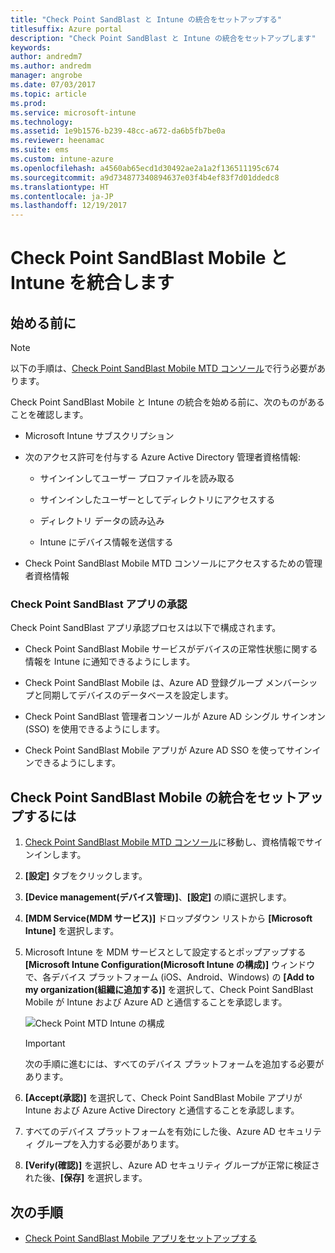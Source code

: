 ```yaml
---
title: "Check Point SandBlast と Intune の統合をセットアップする"
titlesuffix: Azure portal
description: "Check Point SandBlast と Intune の統合をセットアップします"
keywords: 
author: andredm7
ms.author: andredm
manager: angrobe
ms.date: 07/03/2017
ms.topic: article
ms.prod: 
ms.service: microsoft-intune
ms.technology: 
ms.assetid: 1e9b1576-b239-48cc-a672-da6b5fb7be0a
ms.reviewer: heenamac
ms.suite: ems
ms.custom: intune-azure
ms.openlocfilehash: a4560ab65ecd1d30492ae2a1a2f136511195c674
ms.sourcegitcommit: a9d734877340894637e03f4b4ef83f7d01ddedc8
ms.translationtype: HT
ms.contentlocale: ja-JP
ms.lasthandoff: 12/19/2017
---
```

# <a name="integrate-check-point-sandblast-mobile-with-intune"></a>Check Point SandBlast Mobile と Intune を統合します

## <a name="before-you-begin"></a>始める前に

> [!NOTE] 
> 以下の手順は、[Check Point SandBlast Mobile MTD コンソール](https://intune-4.eu1.locsec.net/)で行う必要があります。

Check Point SandBlast Mobile と Intune の統合を始める前に、次のものがあることを確認します。

-   Microsoft Intune サブスクリプション

-   次のアクセス許可を付与する Azure Active Directory 管理者資格情報:

    -   サインインしてユーザー プロファイルを読み取る

    -   サインインしたユーザーとしてディレクトリにアクセスする

    -   ディレクトリ データの読み込み

    -   Intune にデバイス情報を送信する

-   Check Point SandBlast Mobile MTD コンソールにアクセスするための管理者資格情報

### <a name="check-point-sandblast-app-authorization"></a>Check Point SandBlast アプリの承認

Check Point SandBlast アプリ承認プロセスは以下で構成されます。

-   Check Point SandBlast Mobile サービスがデバイスの正常性状態に関する情報を Intune に通知できるようにします。

-   Check Point SandBlast Mobile は、Azure AD 登録グループ メンバーシップと同期してデバイスのデータベースを設定します。

-   Check Point SandBlast 管理者コンソールが Azure AD シングル サインオン (SSO) を使用できるようにします。

-   Check Point SandBlast Mobile アプリが Azure AD SSO を使ってサインインできるようにします。

## <a name="to-set-up-check-point-sandblast-mobile-integration"></a>Check Point SandBlast Mobile の統合をセットアップするには

1.  [Check Point SandBlast Mobile MTD コンソール](https://intune-4.eu1.locsec.net/)に移動し、資格情報でサインインします。

2.  **[設定]** タブをクリックします。

3.  **[Device management\(デバイス管理\)]**、**[設定]** の順に選択します。

4.  **[MDM Service\(MDM サービス\)]** ドロップダウン リストから **[Microsoft Intune]** を選択します。

5.  Microsoft Intune を MDM サービスとして設定するとポップアップする **[Microsoft Intune Configuration\(Microsoft Intune の構成\)]** ウィンドウで、各デバイス プラットフォーム (iOS、Android、Windows) の **[Add to my organization\(組織に追加する\)]** を選択して、Check Point SandBlast Mobile が Intune および Azure AD と通信することを承認します。

    ![Check Point MTD Intune の構成](./media/checkpoint-MTD-1.PNG)

    > [!IMPORTANT]
    > 次の手順に進むには、すべてのデバイス プラットフォームを追加する必要があります。

6.  **[Accept\(承認\)]** を選択して、Check Point SandBlast Mobile アプリが Intune および Azure Active Directory と通信することを承認します。

7.  すべてのデバイス プラットフォームを有効にした後、Azure AD セキュリティ グループを入力する必要があります。

8.  **[Verify\(確認\)]** を選択し、Azure AD セキュリティ グループが正常に検証された後、**[保存]** を選択します。

## <a name="next-steps"></a>次の手順

- [Check Point SandBlast Mobile アプリをセットアップする](mtd-apps-ios-app-configuration-policy-add-assign.md)